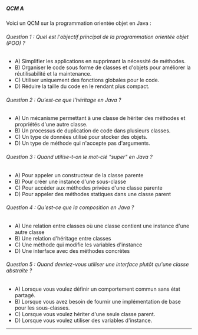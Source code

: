 ##### QCM A

Voici un QCM sur la programmation orientée objet en Java :

###### Question 1 : Quel est l'objectif principal de la programmation orientée objet (POO) ?

- A) Simplifier les applications en supprimant la nécessité de méthodes.
- B) Organiser le code sous forme de classes et d'objets pour améliorer la réutilisabilité et la maintenance.
- C) Utiliser uniquement des fonctions globales pour le code.
- D) Réduire la taille du code en le rendant plus compact.


###### Question 2 : Qu'est-ce que l'héritage en Java ?

- A) Un mécanisme permettant à une classe de hériter des méthodes et propriétés d'une autre classe.
- B) Un processus de duplication de code dans plusieurs classes.
- C) Un type de données utilisé pour stocker des objets.
- D) Un type de méthode qui n'accepte pas d'arguments.



###### Question 3 : Quand utilise-t-on le mot-clé "super" en Java ?

- A) Pour appeler un constructeur de la classe parente
- B) Pour créer une instance d'une sous-classe
- C) Pour accéder aux méthodes privées d'une classe parente
- D) Pour appeler des méthodes statiques dans une classe parent


###### Question 4 :  Qu'est-ce que la composition en Java ?

- A) Une relation entre classes où une classe contient une instance d'une autre classe
- B) Une relation d'héritage entre classes
- C) Une méthode qui modifie les variables d'instance
- D) Une interface avec des méthodes concrètes


###### Question 5 : Quand devriez-vous utiliser une interface plutôt qu'une classe abstraite ?

- A) Lorsque vous voulez définir un comportement commun sans état partagé.
- B) Lorsque vous avez besoin de fournir une implémentation de base pour les sous-classes.
- C) Lorsque vous voulez hériter d'une seule classe parent.
- D) Lorsque vous voulez utiliser des variables d'instance.

---